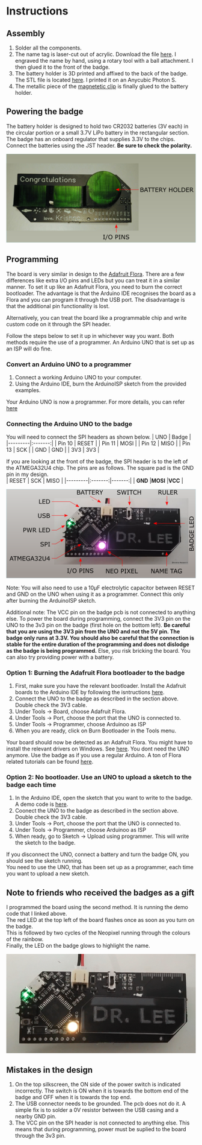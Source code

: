 # Instructions

## Assembly
1. Solder all the components.
2. The name tag is laser-cut out of acrylic. Download the file [here](https://github.com/KrishnaManaswiD/Badge/blob/main/files/nameTag.dxf). I engraved the name by hand, using a rotary tool with a ball attachment. I then glued it to the front of the badge.
3. The battery holder is 3D printed and affixed to the back of the badge. The STL file is located [here](https://github.com/KrishnaManaswiD/Badge/blob/main/files/batteryHolder.stl). I printed it on an Anycubic Photon S.  
4. The metallic piece of the [magnetetic clip](https://www.amazon.com/Magnetic-Name-Badge-Holder/s?k=Magnetic+Name+Badge+Holder) is finally glued to the battery holder.

## Powering the badge
The battery holder is designed to hold two CR2032 batteries (3V each) in the circular portion or a small 3.7V LiPo battery in the rectangular section.
The badge has an onboard regulator that supplies 3.3V to the chips. Connect the batteries using the JST header. **Be sure to check the polarity.**

![The back](https://github.com/KrishnaManaswiD/Badge/blob/main/images/labelledBack.png?raw=true)

## Programming
The board is very similar in design to the [Adafruit Flora](https://www.adafruit.com/product/659). There are a few differences like extra I/O pins and LEDs but you can treat it in a similar manner. To set it up like an Adafruit Flora, you need to burn the correct bootloader. The advantage is that the Arduino IDE recognises the board as a Flora and you can program it through the USB port. The disadvantage is that the additional pin functionality is lost.  

Alternatively, you can treat the board like a programmable chip and write custom code on it through the SPI header.  

Follow the steps below to set it up in whichever way you want. Both methods require the use of a programmer. An Arduino UNO that is set up as an ISP will do fine.

### Convert an Arduino UNO to a programmer
1. Connect a working Arduino UNO to your computer.  
2. Using the Arduino IDE, burn the ArduinoISP sketch from the provided examples.  

Your Arduino UNO is now a programmer. For more details, you can refer [here](https://www.arduino.cc/en/Tutorial/BuiltInExamples/ArduinoISP)

### Connecting the Arduino UNO to the badge
You will need to connect the SPI headers as shown below.
|   UNO   |  Badge  |
|---------|:-------:|
| Pin 10  |  RESET  |
| Pin 11  |  MOSI   |
| Pin 12  |  MISO   |
| Pin 13  |  SCK    |
| GND     |  GND    |
| 3V3     |  3V3    |

If you are looking at the front of the badge, the SPI header is to the left of the ATMEGA32U4 chip. The pins are as follows. The square pad is the GND pin in my design.   
|  RESET  |   SCK   |  MISO  |
|---------|:-------:|-------:|
| **GND** |**MOSI** |**VCC** |

![The front](https://github.com/KrishnaManaswiD/Badge/blob/main/images/labelledFront.png?raw=true)

Note: You will also need to use a 10µF electrolytic capacitor between RESET and GND on the UNO when using it as a programmer. Connect this only after burning the ArduinoISP sketch.  

Additional note: The VCC pin on the badge pcb is not connected to anything else. To power the board during programming, connect the 3V3 pin on the UNO to the 3v3 pin on the badge (first hole on the bottom left). **Be careful that you are using the 3V3 pin from the UNO and not the 5V pin. The badge only runs at 3.3V. You should also be careful that the connection is stable for the entire duration of the programming and does not dislodge as the badge is being programmed.** Else, you risk bricking the board. You can also try providing power with a battery.  

### Option 1: Burning the Adafruit Flora bootloader to the badge
1. First, make sure you have the relevant bootloader. Install the Adafruit boards to the Arduino IDE by following the isntructions [here](https://learn.adafruit.com/adafruit-arduino-ide-setup/arduino-1-dot-6-x-ide).
2. Connect the UNO to the badge as described in the section above. Double check the 3V3 cable.
3. Under Tools -> Board, choose Adafruit Flora.
4. Under Tools -> Port, choose the port that the UNO is connected to.
5. Under Tools -> Programmer, choose Arduinoo as ISP
6. When you are ready, click on Burn Bootloader in the Tools menu.  

Your board should now be detected as an Adafruit Flora. You might have to install the relevant drivers on Windows. See [here](https://learn.adafruit.com/getting-started-with-flora/windows-setup). You dont need the UNO anymore. Use the badge as if you use a regular Arduino. A ton of Flora related tutorials can be found [here](https://learn.adafruit.com/getting-started-with-flora/flora-projects).

### Option 2: No bootloader. Use an UNO to upload a sketch to the badge each time
1. In the Arduino IDE, open the sketch that you want to write to the badge. A demo code is [here](https://github.com/KrishnaManaswiD/Badge/blob/main/files/demo.ino).
2. Coonect the UNO to the badge as described in the section above. Double check the 3V3 cable. 
3. Under Tools -> Port, choose the port that the UNO is connected to.
4. Under Tools -> Programmer, choose Arduinoo as ISP 
5. When ready, go to Sketch -> Upload using programmer. This will write the sketch to the badge.  

If you disconnect the UNO, connect a battery and turn the badge ON, you should see the sketch running.  
You need to use the UNO, that has been set up as a programmer, each time you want to upload a new sketch.  

## Note to friends who received the badges as a gift
I programmed the board using the second method. It is running the demo code that I linked above.  
The red LED at the top left of the board flashes once as soon as you turn on the badge.  
This is followed by two cycles of the Neopixel running through the colours of the rainbow.  
Finally, the LED on the badge glows to highlight the name.  

![The badge](https://github.com/KrishnaManaswiD/Badge/blob/main/images/frontAnimated.gif?raw=true)

## Mistakes in the design
1. On the top silkscreen, the ON side of the power switch is indicated incorrectly. The switch is ON when it is towards the bottom end of the badge and OFF when it is towards the top end.
2. The USB connector needs to be grounded. The pcb does not do it. A simple fix is to solder a 0V resistor between the USB casing and a nearby GND pin.
3. The VCC pin on the SPI header is not connected to anything else. This means that during programming, power must be suplied to the board through the 3v3 pin.
